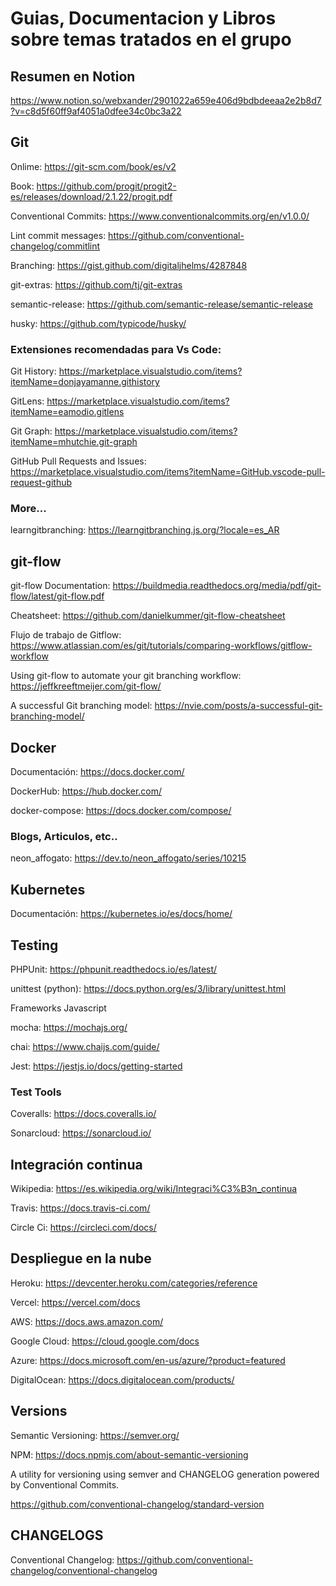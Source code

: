 # Guias, Documentacion y Libros sobre temas tratados en el grupo

## Resumen en Notion

https://www.notion.so/webxander/2901022a659e406d9bdbdeeaa2e2b8d7?v=c8d5f60ff9af4051a0dfee34c0bc3a22

## Git

Onlime: https://git-scm.com/book/es/v2

Book: https://github.com/progit/progit2-es/releases/download/2.1.22/progit.pdf

Conventional Commits: https://www.conventionalcommits.org/en/v1.0.0/

Lint commit messages: https://github.com/conventional-changelog/commitlint

Branching: https://gist.github.com/digitaljhelms/4287848

git-extras: https://github.com/tj/git-extras

semantic-release: https://github.com/semantic-release/semantic-release

husky: https://github.com/typicode/husky/

### Extensiones recomendadas para Vs Code: 

Git History: https://marketplace.visualstudio.com/items?itemName=donjayamanne.githistory

GitLens: https://marketplace.visualstudio.com/items?itemName=eamodio.gitlens

Git Graph: https://marketplace.visualstudio.com/items?itemName=mhutchie.git-graph

GitHub Pull Requests and Issues: https://marketplace.visualstudio.com/items?itemName=GitHub.vscode-pull-request-github

### More...

learngitbranching: https://learngitbranching.js.org/?locale=es_AR


## git-flow

git-flow Documentation: https://buildmedia.readthedocs.org/media/pdf/git-flow/latest/git-flow.pdf

Cheatsheet: https://github.com/danielkummer/git-flow-cheatsheet

Flujo de trabajo de Gitflow: https://www.atlassian.com/es/git/tutorials/comparing-workflows/gitflow-workflow

Using git-flow to automate your git branching workflow: https://jeffkreeftmeijer.com/git-flow/

A successful Git branching model: https://nvie.com/posts/a-successful-git-branching-model/

## Docker

Documentación: https://docs.docker.com/

DockerHub: https://hub.docker.com/

docker-compose: https://docs.docker.com/compose/

### Blogs, Articulos, etc..

neon_affogato: https://dev.to/neon_affogato/series/10215

## Kubernetes

Documentación: https://kubernetes.io/es/docs/home/

## Testing

PHPUnit: https://phpunit.readthedocs.io/es/latest/

unittest (python): https://docs.python.org/es/3/library/unittest.html

Frameworks Javascript

mocha: https://mochajs.org/

chai: https://www.chaijs.com/guide/

Jest: https://jestjs.io/docs/getting-started

### Test Tools

Coveralls: https://docs.coveralls.io/

Sonarcloud: https://sonarcloud.io/

## Integración continua

Wikipedia: https://es.wikipedia.org/wiki/Integraci%C3%B3n_continua

Travis: https://docs.travis-ci.com/

Circle Ci: https://circleci.com/docs/

## Despliegue en la nube

Heroku: https://devcenter.heroku.com/categories/reference

Vercel: https://vercel.com/docs

AWS: https://docs.aws.amazon.com/

Google Cloud: https://cloud.google.com/docs

Azure: https://docs.microsoft.com/en-us/azure/?product=featured

DigitalOcean: https://docs.digitalocean.com/products/

## Versions

Semantic Versioning: https://semver.org/

NPM: https://docs.npmjs.com/about-semantic-versioning

A utility for versioning using semver and CHANGELOG generation powered by Conventional Commits.

https://github.com/conventional-changelog/standard-version

## CHANGELOGS

Conventional Changelog: https://github.com/conventional-changelog/conventional-changelog
